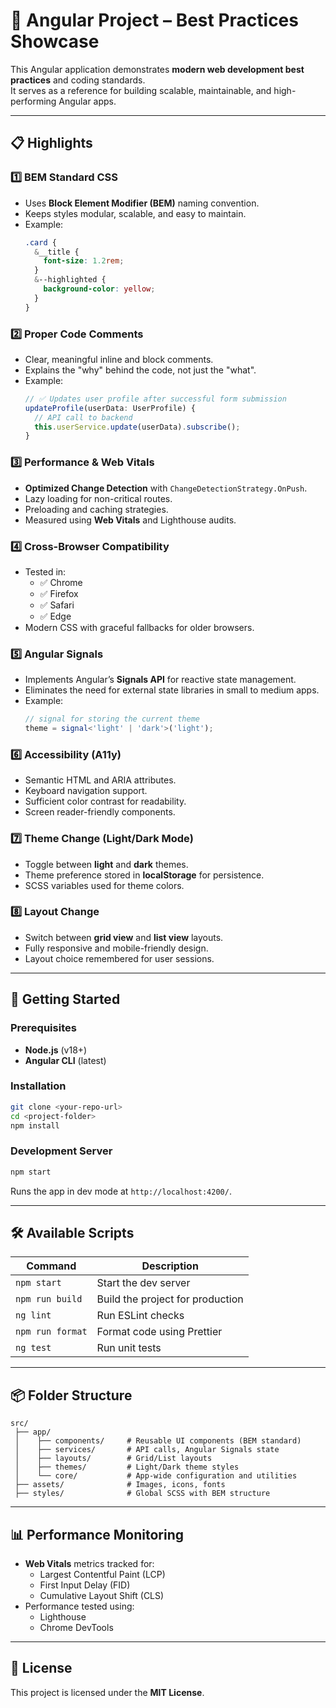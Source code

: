 # 🌟 Angular Project – Best Practices Showcase

This Angular application demonstrates **modern web development best practices** and coding standards.  
It serves as a reference for building scalable, maintainable, and high-performing Angular apps.

---

## 📋 Highlights

### 1️⃣ BEM Standard CSS
- Uses **Block Element Modifier (BEM)** naming convention.
- Keeps styles modular, scalable, and easy to maintain.
- Example:
  ```scss
  .card {
    &__title {
      font-size: 1.2rem;
    }
    &--highlighted {
      background-color: yellow;
    }
  }
  ```

### 2️⃣ Proper Code Comments
- Clear, meaningful inline and block comments.
- Explains the "why" behind the code, not just the "what".
- Example:
  ```ts
  // ✅ Updates user profile after successful form submission
  updateProfile(userData: UserProfile) {
    // API call to backend
    this.userService.update(userData).subscribe();
  }
  ```

### 3️⃣ Performance & Web Vitals
- **Optimized Change Detection** with `ChangeDetectionStrategy.OnPush`.
- Lazy loading for non-critical routes.
- Preloading and caching strategies.
- Measured using **Web Vitals** and Lighthouse audits.

### 4️⃣ Cross-Browser Compatibility
- Tested in:
  - ✅ Chrome
  - ✅ Firefox
  - ✅ Safari
  - ✅ Edge
- Modern CSS with graceful fallbacks for older browsers.

### 5️⃣ Angular Signals
- Implements Angular’s **Signals API** for reactive state management.
- Eliminates the need for external state libraries in small to medium apps.
- Example:
  ```ts
  // signal for storing the current theme
  theme = signal<'light' | 'dark'>('light');
  ```

### 6️⃣ Accessibility (A11y)
- Semantic HTML and ARIA attributes.
- Keyboard navigation support.
- Sufficient color contrast for readability.
- Screen reader-friendly components.

### 7️⃣ Theme Change (Light/Dark Mode)
- Toggle between **light** and **dark** themes.
- Theme preference stored in **localStorage** for persistence.
- SCSS variables used for theme colors.

### 8️⃣ Layout Change
- Switch between **grid view** and **list view** layouts.
- Fully responsive and mobile-friendly design.
- Layout choice remembered for user sessions.

---

## 🚀 Getting Started

### Prerequisites
- **Node.js** (v18+)
- **Angular CLI** (latest)

### Installation
```bash
git clone <your-repo-url>
cd <project-folder>
npm install
```

### Development Server
```bash
npm start
```
Runs the app in dev mode at `http://localhost:4200/`.

---

## 🛠 Available Scripts

| Command            | Description                                     |
| ------------------ | ----------------------------------------------- |
| `npm start`        | Start the dev server                            |
| `npm run build`    | Build the project for production                |
| `ng lint`          | Run ESLint checks                               |
| `npm run format`   | Format code using Prettier                      |
| `ng test`          | Run unit tests                                  |

---

## 📦 Folder Structure
```
src/
 ├── app/
 │    ├── components/     # Reusable UI components (BEM standard)
 │    ├── services/       # API calls, Angular Signals state
 │    ├── layouts/        # Grid/List layouts
 │    ├── themes/         # Light/Dark theme styles
 │    └── core/           # App-wide configuration and utilities
 ├── assets/              # Images, icons, fonts
 ├── styles/              # Global SCSS with BEM structure
```

---

## 📊 Performance Monitoring
- **Web Vitals** metrics tracked for:
  - Largest Contentful Paint (LCP)
  - First Input Delay (FID)
  - Cumulative Layout Shift (CLS)
- Performance tested using:
  - Lighthouse
  - Chrome DevTools

---

## 📄 License
This project is licensed under the **MIT License**.

